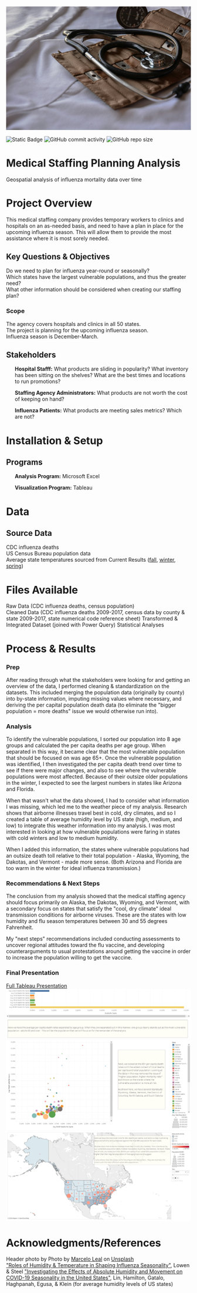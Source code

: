 ![Header](./assets/FluHeader.jpg)

![Static Badge](https://img.shields.io/badge/rows_of_data_analyzed-12%2C523%2C335-red?color=D93F07)
![GitHub commit activity](https://img.shields.io/github/commit-activity/t/dee-wright/iowa_liquor?color=D97D0D)
![GitHub repo size](https://img.shields.io/github/repo-size/dee-wright/iowa_liquor?color=D96B0B)


# Medical Staffing Planning Analysis
Geospatial analysis of influenza mortality data over time

# Project Overview
This medical staffing company provides temporary workers to clinics and hospitals on an as-needed basis, and need to have a plan in place for the upcoming influenza season. This will allow them to provide the most assistance where it is most sorely needed.   

## Key Questions & Objectives
Do we need to plan for influenza year-round or seasonally?     
Which states have the largest vulnerable populations, and thus the greater need?    
What other information should be considered when creating our staffing plan?    

### Scope  
The agency covers hospitals and clinics in all 50 states.     
The project is planning for the upcoming influenza season.    
Influenza season is December-March.

## Stakeholders
<ul><b>Hospital Stafff:</b> What products are sliding in popularity? What inventory has been sitting on the shelves? What are the best times and locations to run promotions?</ul> 
<ul><b>Staffing Agency Administrators:</b>  What products are not worth the cost of keeping on hand?</ul>
<ul><b>Influenza Patients:</b> What products are meeting sales metrics? Which are not?</ul>

# Installation & Setup
## Programs
<ul><b>Analysis Program:</b> Microsoft Excel</ul>
<ul><b>Visualization Program:</b> Tableau </ul>

# Data
## Source Data
CDC influenza deaths        
US Census Bureau population data     
Average state temperatures sourced from Current Results ([fall](https://www.currentresults.com/Weather/US/average-state-temperatures-in-fall.php), [winter](https://www.currentresults.com/Weather/US/average-state-temperatures-in-winter.php), [spring](https://www.currentresults.com/Weather/US/average-state-temperatures-in-spring.php))

# Files Available
Raw Data (CDC influenza deaths, census population)       
Cleaned Data (CDC influenza deaths 2009-2017, census data by county & state 2009-2017, state numerical code reference sheet)
Transformed & Integrated Dataset (joined with Power Query)
Statistical Analyses   

# Process & Results
### Prep
After reading through what the stakeholders were looking for and getting an overview of the data, I performed cleaning & standardization on the datasets. This included merging the population data (originally by county) into by-state information, imputing missing values where necessary, and deriving the per capital population death data (to eliminate the "bigger population = more deaths" issue we would otherwise run into).  

### Analysis
To identify the vulnerable populations, I sorted our population into 8 age groups and calculated the per capita deaths per age group. When separated in this way, it became clear that the most vulnerable population that should be focused on was age 65+. Once the vulnerable population was identified, I then investigated the per capita death trend over time to see if there were major changes, and also to see where the vulnerable populations were most affected. Because of their outsize older populations in the winter, I expected to see the largest numbers in states like Arizona and Florida. 

When that wasn't what the data showed, I had to consider what information I was missing, which led me to the weather piece of my analysis. Research shows that airborne illnesses travel best in cold, dry climates, and so I created a table of average humidity level by US state (high, medium, and low) to integrate this weather information into my analysis. I was most interested in looking at how vulnerable populations were faring in states with cold winters and low to medium humidity.

When I added this information, the states where vulnerable populations had an outsize death toll relative to their total population - Alaska, Wyoming, the Dakotas, and Vermont - made more sense. (Both Arizona and Florida are too warm in the winter for ideal influenza transmission.) 

### Recommendations & Next Steps
The conclusion from my analysis showed that the medical staffing agency should focus primarily on Alaska, the Dakotas, Wyoming, and Vermont, with a secondary focus on states that satisfy the "cool, dry climate" ideal transmission conditions for airborne viruses. These are the states with low humidity and flu season temperatures between 30 and 55 degrees Fahrenheit.

My "next steps" recommendations included conducting assessments to uncover regional attitudes toward the flu vaccine, and developing counterarguments to usual protestations around getting the vaccine in order to increase the population willing to get the vaccine.  

### Final Presentation
[Full Tableau Presentation](https://public.tableau.com/app/profile/therightwright/viz/FinalFindings-FluSeason/FinalFindings-FluSeason)   
![Header](./assets/FluTableauPreview.jpg)     
![Header](./assets/FluTableauPreview2.jpg)
![Header](./assets/FluTableauPreview3.jpg)

# Acknowledgments/References
Header photo by Photo by [Marcelo Leal](https://unsplash.com/@marceloleal80?utm_content=creditCopyText&utm_medium=referral&utm_source=unsplash) on [Unsplash](https://unsplash.com/photos/black-stethoscope-with-brown-leather-case-k7ll1hpdhFA?utm_content=creditCopyText&utm_medium=referral&utm_source=unsplash)      
["Roles of Humidity & Temperature in Shaping Influenza Seasonality"](https://www.ncbi.nlm.nih.gov/pmc/articles/PMC4097773/), Lowen & Steel
["Investigating the Effects of Absolute Humidity and Movement on COVID-19 Seasonality in the United States"](https://www.nature.com/articles/s41598-022-19898-8), Lin, Hamilton, Gatalo, Haghpanah, Egusa, & Klein (for average humidity levels of US states)
  
  
